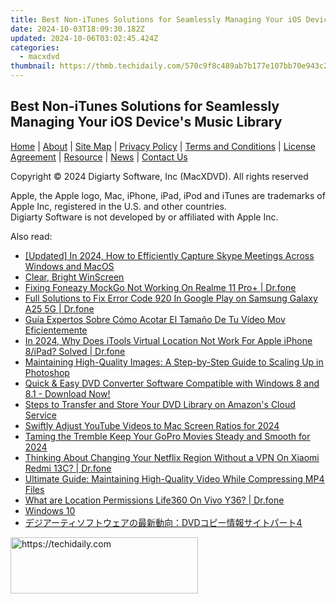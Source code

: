 ```yaml
---
title: Best Non-iTunes Solutions for Seamlessly Managing Your iOS Device's Music Library
date: 2024-10-03T18:09:30.182Z
updated: 2024-10-06T03:02:45.424Z
categories:
  - macxdvd
thumbnail: https://thmb.techidaily.com/570c9f8c489ab7b177e107bb70e943c2e83376fe2ec5c74db5d76221f33fc6de.jpg
---
```


## Best Non-iTunes Solutions for Seamlessly Managing Your iOS Device's Music Library

[Home](https://tools.techidaily.com/macxdvd/products/) | [About](https://tools.techidaily.com/macxdvd/products/) | [Site Map](https://tools.techidaily.com/macxdvd/products/) | [Privacy Policy](https://tools.techidaily.com/macxdvd/products/) | [Terms and Conditions](https://tools.techidaily.com/macxdvd/products/) | [License Agreement](https://tools.techidaily.com/macxdvd/products/) | [Resource](https://tools.techidaily.com/macxdvd/products/) | [News](https://tools.techidaily.com/macxdvd/products/) | [Contact Us](https://tools.techidaily.com/macxdvd/products/)

Copyright © 2024 Digiarty Software, Inc (MacXDVD). All rights reserved

Apple, the Apple logo, Mac, iPhone, iPad, iPod and iTunes are trademarks of Apple Inc, registered in the U.S. and other countries.  
Digiarty Software is not developed by or affiliated with Apple Inc.

<ins class="adsbygoogle"
     style="display:block"
     data-ad-format="autorelaxed"
     data-ad-client="ca-pub-7571918770474297"
     data-ad-slot="1223367746"></ins>

<ins class="adsbygoogle"
     style="display:block"
     data-ad-client="ca-pub-7571918770474297"
     data-ad-slot="8358498916"
     data-ad-format="auto"
     data-full-width-responsive="true"></ins>

<span class="atpl-alsoreadstyle">Also read:</span>
<div><ul>
<li><a href="https://on-screen-recording.techidaily.com/updated-in-2024-how-to-efficiently-capture-skype-meetings-across-windows-and-macos/"><u>[Updated] In 2024, How to Efficiently Capture Skype Meetings Across Windows and MacOS</u></a></li>
<li><a href="https://graphic-issues.techidaily.com/clear-bright-winscreen/"><u>Clear, Bright WinScreen</u></a></li>
<li><a href="https://fake-location.techidaily.com/fixing-foneazy-mockgo-not-working-on-realme-11-proplus-drfone-by-drfone-virtual-android/"><u>Fixing Foneazy MockGo Not Working On Realme 11 Pro+ | Dr.fone</u></a></li>
<li><a href="https://howto.techidaily.com/full-solutions-to-fix-error-code-920-in-google-play-on-samsung-galaxy-a25-5g-drfone-by-drfone-fix-android-problems-fix-android-problems/"><u>Full Solutions to Fix Error Code 920 In Google Play on Samsung Galaxy A25 5G | Dr.fone</u></a></li>
<li><a href="https://discover-hacks.techidaily.com/guia-expertos-sobre-como-acotar-el-tamano-de-tu-video-mov-eficientemente/"><u>Guía Expertos Sobre Cómo Acotar El Tamaño De Tu Vídeo Mov Eficientemente</u></a></li>
<li><a href="https://iphone-location.techidaily.com/in-2024-why-does-itools-virtual-location-not-work-for-apple-iphone-8ipad-solved-drfone-by-drfone-virtual-ios/"><u>In 2024, Why Does iTools Virtual Location Not Work For Apple iPhone 8/iPad? Solved | Dr.fone</u></a></li>
<li><a href="https://discover-hacks.techidaily.com/maintaining-high-quality-images-a-step-by-step-guide-to-scaling-up-in-photoshop/"><u>Maintaining High-Quality Images: A Step-by-Step Guide to Scaling Up in Photoshop</u></a></li>
<li><a href="https://discover-hacks.techidaily.com/quick-and-easy-dvd-converter-software-compatible-with-windows-8-and-81-download-now/"><u>Quick & Easy DVD Converter Software Compatible with Windows 8 and 8.1 - Download Now!</u></a></li>
<li><a href="https://discover-hacks.techidaily.com/steps-to-transfer-and-store-your-dvd-library-on-amazons-cloud-service/"><u>Steps to Transfer and Store Your DVD Library on Amazon's Cloud Service</u></a></li>
<li><a href="https://youtube-zero.techidaily.com/ly-adjust-youtube-videos-to-mac-screen-ratios-for-2024/"><u>Swiftly Adjust YouTube Videos to Mac Screen Ratios for 2024</u></a></li>
<li><a href="https://some-approaches.techidaily.com/taming-the-tremble-keep-your-gopro-movies-steady-and-smooth-for-2024/"><u>Taming the Tremble Keep Your GoPro Movies Steady and Smooth for 2024</u></a></li>
<li><a href="https://fake-location.techidaily.com/thinking-about-changing-your-netflix-region-without-a-vpn-on-xiaomi-redmi-13c-drfone-by-drfone-virtual-android/"><u>Thinking About Changing Your Netflix Region Without a VPN On Xiaomi Redmi 13C? | Dr.fone</u></a></li>
<li><a href="https://discover-hacks.techidaily.com/ultimate-guide-maintaining-high-quality-video-while-compressing-mp4-files/"><u>Ultimate Guide: Maintaining High-Quality Video While Compressing MP4 Files</u></a></li>
<li><a href="https://fake-location.techidaily.com/what-are-location-permissions-life360-on-vivo-y36-drfone-by-drfone-virtual-android/"><u>What are Location Permissions Life360 On Vivo Y36? | Dr.fone</u></a></li>
<li><a href="https://discover-hacks.techidaily.com/1725288344758-windows-10/"><u>Windows 10</u></a></li>
<li><a href="https://discover-hacks.techidaily.com/1725290383325-dvd4/"><u>デジアーティソフトウェアの最新動向：DVDコピー情報サイトパート4</u></a></li>
</ul></div>

<!-- affiliate ads begin -->
<a href="https://aligracehair.sjv.io/c/5597632/1975802/19272" target="_top" id="1975802">
  <img src="//a.impactradius-go.com/display-ad/19272-1975802" border="0" alt="https://techidaily.com" width="300" height="90"/>
</a>
<img height="0" width="0" src="https://aligracehair.sjv.io/i/5597632/1975802/19272" style="position:absolute;visibility:hidden;" border="0" />
<!-- affiliate ads end -->

